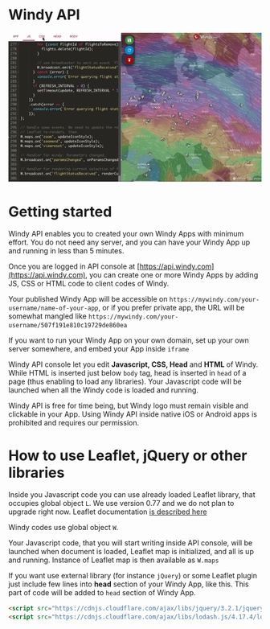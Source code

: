 # Windy API

![](img/intro.gif)

# Getting started
Windy API enables you to created your own Windy Apps with minimum effort. You do not need any server, and you can have your Windy App up and running in less than 5 minutes. 

Once you are logged in API console at [https://api.windy.com](https://api.windy.com), you can create one or more Windy Apps by adding JS, CSS or HTML code to client codes of Windy. 

Your published Windy App will be accessible on `https://mywindy.com/your-username/name-of-your-app`, or if you prefer private app, the URL will be somewhat mangled like `https://mywindy.com/your-username/507f191e810c19729de860ea`

If you want to run your Windy App on your own domain, set up your own server somewhere, and embed your App inside `iframe`

Windy API console let you edit **Javascript, CSS, Head** and **HTML** of Windy. While HTML is inserted just below `body` tag, head is inserted in `head` of a page (thus enabling to load any libraries). Your Javascript code will be launched when all the Windy code is loaded and running.

Windy API is free for time being, but Windy logo must remain visible and clickable in your App. Using Windy API inside native iOS or Android apps is prohibited and requires our permission.

# How to use Leaflet, jQuery or other libraries
Inside you Javascript code you can use already loaded Leaflet library, that occupies global object `L`. We use version 0.77 and we do not plan to upgrade right now. Leaflet documentation [is described here](http://leafletjs.com/)

Windy codes use global object `W`. 

Your Javascript code, that you will start writing inside API console, will be launched when document is loaded, Leaflet map is initialized, and all is up and running. Instance of Leaflet map is then available as `W.maps`

If you want use external library (for instance `jQuery`) or some Leaflet plugin just include few lines into **head** section of your Windy App, like this. This part of code will be added to `head` section of Windy App.

```html
<script src="https://cdnjs.cloudflare.com/ajax/libs/jquery/3.2.1/jquery.slim.min.js"></script>
<script src="https://cdnjs.cloudflare.com/ajax/libs/lodash.js/4.17.4/lodash.min.js"></script>
```
